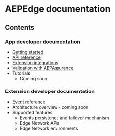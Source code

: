 # AEPEdge documentation

## Contents

### App developer documentation
* [Getting started](./AppDeveloper/getting-started.md)
* [API reference](./AppDeveloper/api-reference.md)
* [Extension integrations](./AppDeveloper/integrations.md)
* [Validation with AEPAssurance](./AppDeveloper/validation.md)
* Tutorials
  * Coming soon

### Extension developer documentation
* [Event reference](./ExtensionDeveloper/event-reference.md)
* Architecture overview - coming soon
* Supported features
  * Events persistence and failover mechanism
  * Edge Network APIs
  * Edge Network environments
